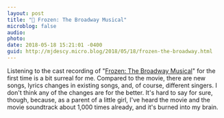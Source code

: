 ```yaml
---
layout: post
title: "🎵 Frozen: The Broadway Musical"
microblog: false
audio: 
photo: 
date: 2018-05-18 15:21:01 -0400
guid: http://mjdescy.micro.blog/2018/05/18/frozen-the-broadway.html
---
```


Listening to the cast recording of "[Frozen: The Broadway Musical](https://itunes.apple.com/us/album/frozen-broadway-musical-original-broadway-cast-recording/1378411252)" for the first time is a bit surreal for me.  Compared to the movie, there are new songs, lyrics changes in existing songs, and, of course, different singers. I don't think any of the changes are for the better. It's hard to say for sure, though, because, as a parent of a little girl, I've heard the movie and the movie soundtrack about 1,000 times already, and it's burned into my brain.
